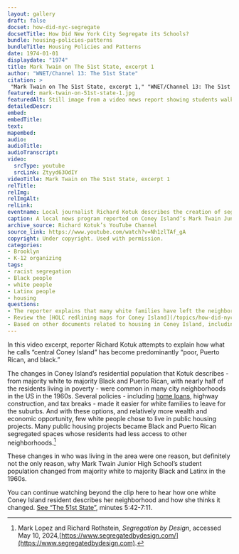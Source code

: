 ```yaml
--- 
layout: gallery
draft: false
docset: how-did-nyc-segregate
docsetTitle: How Did New York City Segregate its Schools?
bundle: housing-policies-patterns
bundleTitle: Housing Policies and Patterns
date: 1974-01-01
displaydate: "1974"
title: Mark Twain on The 51st State, excerpt 1
author: "WNET/Channel 13: The 51st State"
citation: >
 "Mark Twain on The 51st State, excerpt 1," "WNET/Channel 13: The 51st State", in New York City Civil Rights History Project, Accessed: [Month Day, Year], https://nyccivilrightshistory.org/gallery/mark-twain-on-51st-state-1.
featured: mark-twain-on-51st-state-1.jpg
featuredAlt: Still image from a video news report showing students walking around the front entrance of Mark Twain Junior High School
detailedDescr: 
embed: 
embedTitle: 
text: 
mapembed: 
audio: 
audioTitle: 
audioTranscript: 
video: 
  srcType: youtube
  srcLink: Ztyyd63OdIY
videoTitle: Mark Twain on The 51st State, excerpt 1
relTitle: 
relImg: 
relImgAlt: 
relLink: 
eventname: Local journalist Richard Kotuk describes the creation of segregated white and Black neighborhoods in Coney Island. 
caption: A local news program reported on Coney Island’s Mark Twain Junior High School in 1974. The program provides a brief history of the creation of segregated white and Black neighborhoods in the area. 
archive_source: Richard Kotuk’s YouTube Channel
source_link: https://www.youtube.com/watch?v=Nh1zlTAf_gA
copyright: Under copyright. Used with permission.
categories: 
- Brooklyn
- K-12 organizing
tags: 
- racist segregation
- Black people
- white people
- Latinx people
- housing
questions: 
- The reporter explains that many white families have left the neighborhood because they “no longer want to live in the area.” What government policies helped white families move to new apartments within the city or to the suburbs? 
- Review the [HOLC redlining maps for Coney Island](/topics/how-did-nyc-segregate/housing-policies-patterns/holc-map). In your opinion, how are the decisions about where to build public housing connected to this map and the area description?
- Based on other documents related to housing in Coney Island, including the [HOLC redlining maps for Coney Island](/topics/how-did-nyc-segregate/housing-policies-patterns/holc-map) and the [FHA’s Underwriting Manual](/topics/how-did-nyc-segregate/housing-policies-patterns/underwriting-manual), does the reporter offer a clear explanation or how and why Coney Island’s population changed in this time? How would you edit or improve his explanation?
--- 
```


In this video excerpt, reporter Richard Kotuk attempts to explain how what he calls “central Coney Island” has become predominantly “poor, Puerto Rican, and black.”

The changes in Coney Island’s residential population that Kotuk describes - from majority white to majority Black and Puerto Rican, with nearly half of the residents living in poverty - were common in many city neighborhoods in the US in the 1960s. Several policies - including [home loans](/gallery/underwriting-manual), highway construction, and tax breaks - made it easier for white families to leave for the suburbs. And with these options, and relatively more wealth and economic opportunity, few white people chose to live in public housing projects. Many public housing projects became Black and Puerto Rican segregated spaces whose residents had less access to other neighborhoods.[^1]

These changes in who was living in the area were one reason, but definitely not the only reason, why Mark Twain Junior High School’s student population changed from majority white to majority Black and Latinx in the 1960s.

You can continue watching beyond the clip here to hear how one white Coney Island resident describes her neighborhood and how she thinks it changed. [See “The 51st State”](https://youtu.be/Nh1zlTAf_gA?si=BxwGsDryIJsFyxUQ&t=342), minutes 5:42-7:11.

[^1]:Mark Lopez and Richard Rothstein, *Segregation by Design*, accessed May 10, 2024,[https://www.segregatedbydesign.com/](https://www.segregatedbydesign.com).
